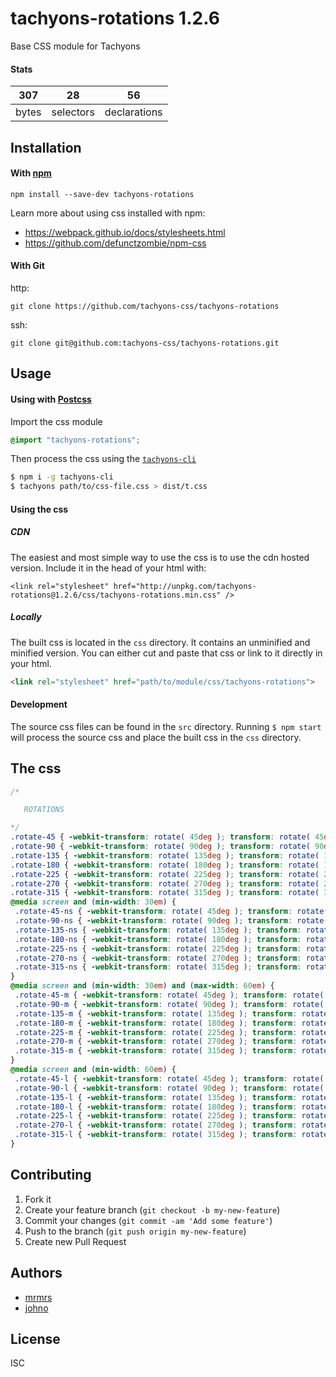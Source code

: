 # tachyons-rotations 1.2.6

Base CSS module for Tachyons

#### Stats

307 | 28 | 56
---|---|---
bytes | selectors | declarations

## Installation

#### With [npm](https://npmjs.com)

```
npm install --save-dev tachyons-rotations
```

Learn more about using css installed with npm:
* https://webpack.github.io/docs/stylesheets.html
* https://github.com/defunctzombie/npm-css

#### With Git

http:
```
git clone https://github.com/tachyons-css/tachyons-rotations
```

ssh:
```
git clone git@github.com:tachyons-css/tachyons-rotations.git
```

## Usage

#### Using with [Postcss](https://github.com/postcss/postcss)

Import the css module

```css
@import "tachyons-rotations";
```

Then process the css using the [`tachyons-cli`](https://github.com/tachyons-css/tachyons-cli)

```sh
$ npm i -g tachyons-cli
$ tachyons path/to/css-file.css > dist/t.css
```

#### Using the css

##### CDN
The easiest and most simple way to use the css is to use the cdn hosted version. Include it in the head of your html with:

```
<link rel="stylesheet" href="http://unpkg.com/tachyons-rotations@1.2.6/css/tachyons-rotations.min.css" />
```

##### Locally
The built css is located in the `css` directory. It contains an unminified and minified version.
You can either cut and paste that css or link to it directly in your html.

```html
<link rel="stylesheet" href="path/to/module/css/tachyons-rotations">
```

#### Development

The source css files can be found in the `src` directory.
Running `$ npm start` will process the source css and place the built css in the `css` directory.

## The css

```css
/*

   ROTATIONS

*/
.rotate-45 { -webkit-transform: rotate( 45deg ); transform: rotate( 45deg ); }
.rotate-90 { -webkit-transform: rotate( 90deg ); transform: rotate( 90deg ); }
.rotate-135 { -webkit-transform: rotate( 135deg ); transform: rotate( 135deg ); }
.rotate-180 { -webkit-transform: rotate( 180deg ); transform: rotate( 180deg ); }
.rotate-225 { -webkit-transform: rotate( 225deg ); transform: rotate( 225deg ); }
.rotate-270 { -webkit-transform: rotate( 270deg ); transform: rotate( 270deg ); }
.rotate-315 { -webkit-transform: rotate( 315deg ); transform: rotate( 315deg ); }
@media screen and (min-width: 30em) {
 .rotate-45-ns { -webkit-transform: rotate( 45deg ); transform: rotate( 45deg ); }
 .rotate-90-ns { -webkit-transform: rotate( 90deg ); transform: rotate( 90deg ); }
 .rotate-135-ns { -webkit-transform: rotate( 135deg ); transform: rotate( 135deg ); }
 .rotate-180-ns { -webkit-transform: rotate( 180deg ); transform: rotate( 180deg ); }
 .rotate-225-ns { -webkit-transform: rotate( 225deg ); transform: rotate( 225deg ); }
 .rotate-270-ns { -webkit-transform: rotate( 270deg ); transform: rotate( 270deg ); }
 .rotate-315-ns { -webkit-transform: rotate( 315deg ); transform: rotate( 315deg ); }
}
@media screen and (min-width: 30em) and (max-width: 60em) {
 .rotate-45-m { -webkit-transform: rotate( 45deg ); transform: rotate( 45deg ); }
 .rotate-90-m { -webkit-transform: rotate( 90deg ); transform: rotate( 90deg ); }
 .rotate-135-m { -webkit-transform: rotate( 135deg ); transform: rotate( 135deg ); }
 .rotate-180-m { -webkit-transform: rotate( 180deg ); transform: rotate( 180deg ); }
 .rotate-225-m { -webkit-transform: rotate( 225deg ); transform: rotate( 225deg ); }
 .rotate-270-m { -webkit-transform: rotate( 270deg ); transform: rotate( 270deg ); }
 .rotate-315-m { -webkit-transform: rotate( 315deg ); transform: rotate( 315deg ); }
}
@media screen and (min-width: 60em) {
 .rotate-45-l { -webkit-transform: rotate( 45deg ); transform: rotate( 45deg ); }
 .rotate-90-l { -webkit-transform: rotate( 90deg ); transform: rotate( 90deg ); }
 .rotate-135-l { -webkit-transform: rotate( 135deg ); transform: rotate( 135deg ); }
 .rotate-180-l { -webkit-transform: rotate( 180deg ); transform: rotate( 180deg ); }
 .rotate-225-l { -webkit-transform: rotate( 225deg ); transform: rotate( 225deg ); }
 .rotate-270-l { -webkit-transform: rotate( 270deg ); transform: rotate( 270deg ); }
 .rotate-315-l { -webkit-transform: rotate( 315deg ); transform: rotate( 315deg ); }
}
```

## Contributing

1. Fork it
2. Create your feature branch (`git checkout -b my-new-feature`)
3. Commit your changes (`git commit -am 'Add some feature'`)
4. Push to the branch (`git push origin my-new-feature`)
5. Create new Pull Request

## Authors

* [mrmrs](http://mrmrs.io)
* [johno](http://johnotander.com)

## License

ISC

